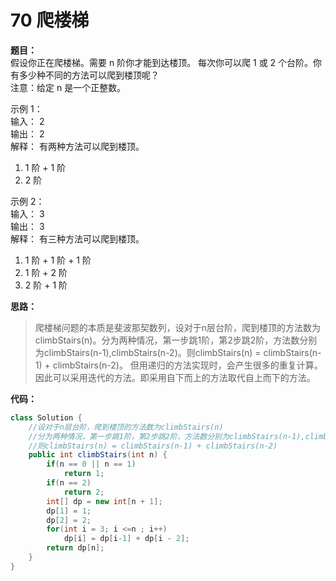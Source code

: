 # 70 爬楼梯

**题目：**  
假设你正在爬楼梯。需要 n 阶你才能到达楼顶。
每次你可以爬 1 或 2 个台阶。你有多少种不同的方法可以爬到楼顶呢？   
注意：给定 n 是一个正整数。

示例 1：  
输入： 2  
输出： 2  
解释： 有两种方法可以爬到楼顶。  
1.  1 阶 + 1 阶  
2.  2 阶  

示例 2：  
输入： 3  
输出： 3  
解释： 有三种方法可以爬到楼顶。  
1.  1 阶 + 1 阶 + 1 阶  
2.  1 阶 + 2 阶   
3.  2 阶 + 1 阶  


**思路：**  
>爬楼梯问题的本质是斐波那契数列，设对于n层台阶，爬到楼顶的方法数为climbStairs(n)。分为两种情况，第一步跳1阶，第2步跳2阶，方法数分别为climbStairs(n-1),climbStairs(n-2)。则climbStairs(n) = climbStairs(n-1) + climbStairs(n-2)。
但用递归的方法实现时，会产生很多的重复计算。因此可以采用迭代的方法。即采用自下而上的方法取代自上而下的方法。

**代码：**
```java
class Solution {
    //设对于n层台阶，爬到楼顶的方法数为climbStairs(n)
    //分为两种情况，第一步跳1阶，第2步跳2阶，方法数分别为climbStairs(n-1),climbStairs(n-2)
    //则climbStairs(n) = climbStairs(n-1) + climbStairs(n-2)
    public int climbStairs(int n) {
        if(n == 0 || n == 1)
            return 1;
        if(n == 2)
            return 2;
        int[] dp = new int[n + 1];
        dp[1] = 1;
        dp[2] = 2;
        for(int i = 3; i <=n ; i++)
            dp[i] = dp[i-1] + dp[i - 2];
        return dp[n]; 
    }
} 
```

